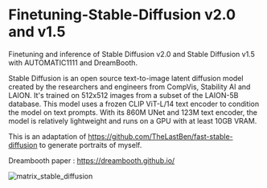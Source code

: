 # Finetuning-Stable-Diffusion v2.0 and v1.5
Finetuning and inference of Stable Diffusion v2.0 and Stable Diffusion v1.5 with AUTOMATIC1111 and DreamBooth.

Stable Diffusion is an open source text-to-image latent diffusion model created by the researchers and engineers from CompVis, Stability AI and LAION. It's trained on 512x512 images from a subset of the LAION-5B database. This model uses a frozen CLIP ViT-L/14 text encoder to condition the model on text prompts. With its 860M UNet and 123M text encoder, the model is relatively lightweight and runs on a GPU with at least 10GB VRAM.

This is an adaptation of https://github.com/TheLastBen/fast-stable-diffusion to generate portraits of myself.

Dreambooth paper : https://dreambooth.github.io/

![matrix_stable_diffusion](https://user-images.githubusercontent.com/73080100/211194667-387d098b-43de-4220-825a-0022902a6758.jpg)
